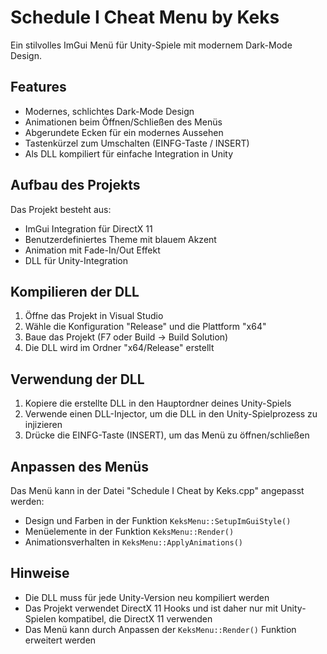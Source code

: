 # Schedule I Cheat Menu by Keks

Ein stilvolles ImGui Menü für Unity-Spiele mit modernem Dark-Mode Design.

## Features

- Modernes, schlichtes Dark-Mode Design
- Animationen beim Öffnen/Schließen des Menüs
- Abgerundete Ecken für ein modernes Aussehen
- Tastenkürzel zum Umschalten (EINFG-Taste / INSERT)
- Als DLL kompiliert für einfache Integration in Unity

## Aufbau des Projekts

Das Projekt besteht aus:
- ImGui Integration für DirectX 11
- Benutzerdefiniertes Theme mit blauem Akzent
- Animation mit Fade-In/Out Effekt
- DLL für Unity-Integration

## Kompilieren der DLL

1. Öffne das Projekt in Visual Studio
2. Wähle die Konfiguration "Release" und die Plattform "x64"
3. Baue das Projekt (F7 oder Build -> Build Solution)
4. Die DLL wird im Ordner "x64/Release" erstellt

## Verwendung der DLL

1. Kopiere die erstellte DLL in den Hauptordner deines Unity-Spiels
2. Verwende einen DLL-Injector, um die DLL in den Unity-Spielprozess zu injizieren
3. Drücke die EINFG-Taste (INSERT), um das Menü zu öffnen/schließen

## Anpassen des Menüs

Das Menü kann in der Datei "Schedule I Cheat by Keks.cpp" angepasst werden:
- Design und Farben in der Funktion `KeksMenu::SetupImGuiStyle()`
- Menüelemente in der Funktion `KeksMenu::Render()`
- Animationsverhalten in `KeksMenu::ApplyAnimations()`

## Hinweise

- Die DLL muss für jede Unity-Version neu kompiliert werden
- Das Projekt verwendet DirectX 11 Hooks und ist daher nur mit Unity-Spielen kompatibel, die DirectX 11 verwenden
- Das Menü kann durch Anpassen der `KeksMenu::Render()` Funktion erweitert werden 
